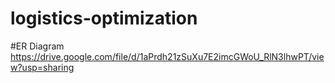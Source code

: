 # logistics-optimization

#ER Diagram
https://drive.google.com/file/d/1aPrdh21zSuXu7E2imcGWoU_RlN3lhwPT/view?usp=sharing
